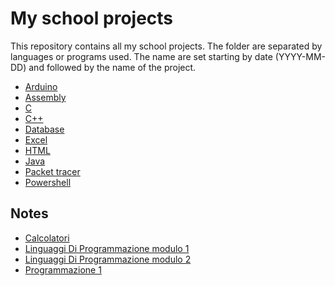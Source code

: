 # My school projects
This repository contains all my school projects.
The folder are separated by languages or programs used.
The name are set starting by date (YYYY-MM-DD) and followed by the name of the project.
* [Arduino](Arduino)
* [Assembly](Assembly)
* [C](C)
* [C++](C++)
* [Database](Database)
* [Excel](Xls)
* [HTML](Html)
* [Java](Java)
* [Packet tracer](Packet%20tracer)
* [Powershell](Powershell)

## Notes
* [Calcolatori](Calcolatori.md)
* [Linguaggi Di Programmazione modulo 1](LinguaggiDiProgrammazione1.md)
* [Linguaggi Di Programmazione modulo 2](LinguaggiDiProgrammazione2.md)
* [Programmazione 1](Programmazione1.md)

